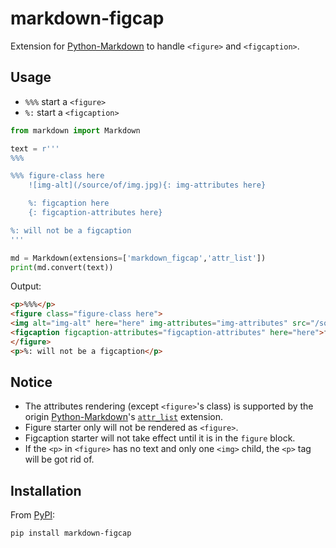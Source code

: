 # markdown-figcap

Extension for [Python-Markdown] to handle `<figure>` and `<figcaption>`.

## Usage

- `%%%`  start a `<figure>`
- `%:`  start a `<figcaption>`

```python
from markdown import Markdown

text = r'''
%%%

%%% figure-class here
    ![img-alt](/source/of/img.jpg){: img-attributes here}

    %: figcaption here
    {: figcaption-attributes here}

%: will not be a figcaption
'''

md = Markdown(extensions=['markdown_figcap','attr_list'])
print(md.convert(text))
```

Output:

```html
<p>%%%</p>
<figure class="figure-class here">
<img alt="img-alt" here="here" img-attributes="img-attributes" src="/source/of/img.jpg" />
<figcaption figcaption-attributes="figcaption-attributes" here="here">figcaption here</figcaption>
</figure>
<p>%: will not be a figcaption</p>
```

## Notice

- The attributes rendering (except `<figure>`'s class) is supported by the origin [Python-Markdown]'s  [`attr_list`] extension.
- Figure starter only will not be rendered as `<figure>`.
- Figcaption starter will not take effect until it is in the `figure` block.
- If the `<p>` in `<figure>` has no text and only one `<img>` child, the `<p>` tag will be got rid of.

## Installation

From [PyPI]:
```
pip install markdown-figcap
```

[Python-Markdown]: https://python-markdown.github.io/
[PyPI]: https://pypi.org/project/markdown-figcap/
[`attr_list`]: https://python-markdown.github.io/extensions/attr_list/
